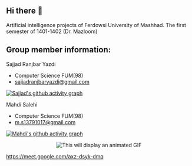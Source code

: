 ## Hi there 👋

Artificial intelligence projects of Ferdowsi University of Mashhad. The first semester of 1401-1402 (Dr. Mazloom)

## Group member information:

Sajjad Ranjbar Yazdi 
- Computer Science FUM(98)
- sajjadranjbaryazdi@gmail.com

<p align="center">
  
  [![Sajjad's github activity graph](https://github-readme-activity-graph.cyclic.app/graph?username=phantomf4321&theme=dracula)](https://github.com/phantomf4321)
</p>

Mahdi Salehi 
- Computer Science FUM(98)
- m.s13791017@gmail.com

<p align="center">
  
  [![Mahdi's github activity graph](https://github-readme-activity-graph.cyclic.app/graph?username=Rhythmicbinary&theme=dracula)](https://github.com/Rhythmicbinary)
</p>

<p align="center">
<img src="https://media.giphy.com/media/MKorKFj0Muz4P0CI7D/giphy.gif" alt="This will display an animated GIF" >
</p>



<!--

**Here are some ideas to get you started:**

🙋‍♀️ A short introduction - what is your organization all about?
🌈 Contribution guidelines - how can the community get involved?
👩‍💻 Useful resources - where can the community find your docs? Is there anything else the community should know?
🍿 Fun facts - what does your team eat for breakfast?
🧙 Remember, you can do mighty things with the power of [Markdown](https://docs.github.com/github/writing-on-github/getting-started-with-writing-and-formatting-on-github/basic-writing-and-formatting-syntax)
-->

https://meet.google.com/axz-dsyk-dmq
